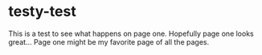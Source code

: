 # testy-test

This is a test to see what happens on page one.
Hopefully page one looks great...
Page one might be my favorite page of all the pages.
